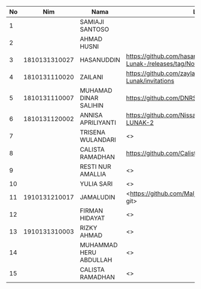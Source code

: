 
|  No |      Nim      |          Nama          |                                 Link Github                                      |
|-----|---------------|------------------------|----------------------------------------------------------------------------------|
|  1  |               | SAMIAJI SANTOSO        |                                                                                  |
|  2  |               | AHMAD HUSNI            |                                                                                  |
|  3  | 1810131310027 | HASANUDDIN             | <https://github.com/hasanuddinpmgrProyek-Perangkat-Lunak-/releases/tag/Novanabs> |
|  4  | 1810131110020 | ZAILANI                | <https://github.com/zaylani99/CSE-Proyek-Perangkat-Lunak/invitations>            |
|  5  | 1810131110007 | MUHAMAD DINAR SALIHIN  | <https://github.com/DNRSAL/Proyek/releases/tag/Novanabs>                         |
|  6  | 1810131120002 | ANNISA APRILIYANTI     | <https://github.com/Nissaaprilia/PROYEK-PERANGKAT-LUNAK-2>                       |
|  7  |               | TRISENA WULANDARI      | <>       |
|  8  |               | CALISTA RAMADHAN       | <https://github.com/Calista19/Media-Interaktif> |                                                               
|  9  |               | RESTI NUR AMALLIA      | <>                                                                
|  10 |               | YULIA SARI             | <>                                                                
|  11 | 1910131210017 | JAMALUDIN              | <https://github.com/Malja321999/PROYEK-MP-PUSPA git>  |                                                              
|  12 |               | FIRMAN HIDAYAT         | <>                                                                
|  13 | 1910131310003 | RIZKY AHMAD            | <> |                                                                
|  14 |               | MUHAMMAD HERU ABDULLAH | <>                                                                
|  15 |               | CALISTA RAMADHAN       | <>                                                                
 